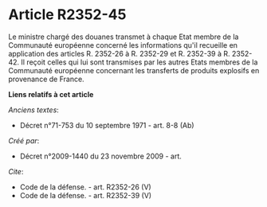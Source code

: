# Article R2352-45

Le ministre chargé des douanes transmet à chaque Etat membre de la Communauté européenne concerné les informations qu'il
recueille en application des articles R. 2352-26 à R. 2352-29 et R. 2352-39 à R. 2352-42. Il reçoit celles qui lui sont
transmises par les autres Etats membres de la Communauté européenne concernant les transferts de produits explosifs en
provenance de France.

**Liens relatifs à cet article**

_Anciens textes_:

  - Décret n°71-753 du 10 septembre 1971 - art. 8-8 (Ab)

_Créé par_:

  - Décret n°2009-1440 du 23 novembre 2009 - art.

_Cite_:

  - Code de la défense. - art. R2352-26 (V)
  - Code de la défense. - art. R2352-39 (V)
